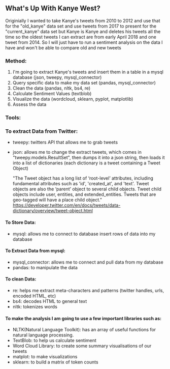 ## What's Up With Kanye West?
Originially I wanted to take Kanye's tweets from 2010 to 2012 and use that for the "old_kanye" data set and use tweets from 2017 to present for the "current_kanye" data set but Kanye is Kanye and deletes his tweets all the time so the oldest tweets I can extract are from early April 2018 and one tweet from 2014. So I will just have to run a sentiment analysis on the data I have and won't be able to compare old and new tweets

### Method:
1. I'm going to extract Kanye's tweets and insert them in a table in a mysql database
    (json, tweepy, mysql_connector)
2. Query specific data to make my data set
    (pandas, mysql_connector)
3. Clean the data
    (pandas, nltk, bs4, re)
4. Calculate Sentiment Values
    (textblob)
5. Visualize the data
    (wordcloud, sklearn, pyplot, matplotlib)
6. Assess the data

### Tools:
### To extract Data from Twitter:
- tweepy: twitters API that allows me to grab tweets
- json: allows me to change the extract tweets, which comes in "tweepy.models.ResultSet", then dumps it into a
  json string, then loads it into a list of dictionaries (each dictionary is a tweet containing a Tweet Object)
  
  "The Tweet object has a long list of ‘root-level’ attributes, including fundamental attributes such as 'id',
  'created_at', and 'text'. Tweet objects are also the ‘parent’ object to several child objects. Tweet child
  objects include user, entities, and extended_entities. Tweets that are geo-tagged will have a place child
  object."
  https://developer.twitter.com/en/docs/tweets/data-dictionary/overview/tweet-object.html
  
#### To Store Data:
- mysql: allows me to connect to database insert rows of data into my database

#### To Extract Data from mysql:
- mysql_connector: allows me to connect and pull data from my database
- pandas: to manipulate the data

#### To clean Data:
- re: helps me extract meta-characters and patterns (twitter handles, urls, encoded HTML, etc)
- bs4: decodes HTML to general text
- nltk: tokenizes words

#### To make the analysis I am going to use a few important libraries such as: 
- NLTK(Natural Language Toolkit): has an array of useful functions for natural language processing. 
- TextBlob: to help us calculate sentiment
- Word Cloud Library: to create some summary visualisations of our tweets
- matplot: to make visualizations
- sklearn: to build a matrix of token counts
